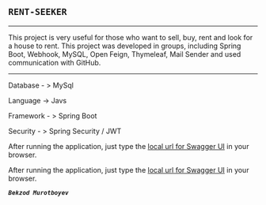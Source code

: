 ## `RENT-SEEKER`
______________________________________
This project is very useful for those who want to sell, buy, rent and look for a
house to rent. This project was developed in groups, including Spring Boot,
Webhook, MySQL, Open Feign, Thymeleaf, Mail Sender and used
communication with GitHub.
_________


Database - > MySql 

Language -> Javs

Framework - > Spring Boot

Security - > Spring Security / JWT 


After running the application, just type the  [local url for Swagger UI](http://rent-seeker.us-east-1.elasticbeanstalk.com/swagger-ui/index.html) in your browser.

After running the application, just type the  [local url for Swagger UI](http://localhost:8080/swagger-ui/index.html) in your browser.



  _**`Bekzod Murotboyev`**_
